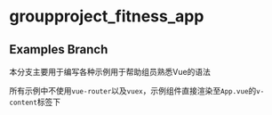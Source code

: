 # groupproject_fitness_app

## Examples Branch

本分支主要用于编写各种示例用于帮助组员熟悉Vue的语法



所有示例中不使用`vue-router`以及`vuex`，示例组件直接渲染至`App.vue`的`v-content`标签下
